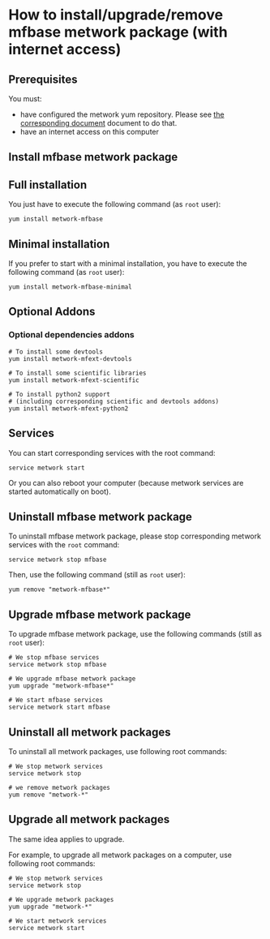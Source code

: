# How to install/upgrade/remove mfbase metwork package (with internet access)

[//]: # (automatically generated from https://github.com/metwork-framework/resources/blob/master/cookiecutter/_%7B%7Bcookiecutter.repo%7D%7D/.metwork-framework/install_a_metwork_package.md)

## Prerequisites

You must:

- have configured the metwork yum repository. Please see [the corresponding document](configure_metwork_repo.md) document to do that.
- have an internet access on this computer

## Install mfbase metwork package

## Full installation

You just have to execute the following command (as `root` user):

```
yum install metwork-mfbase
```

## Minimal installation

If you prefer to start with a minimal installation, you have to execute the following command
(as `root` user):

```
yum install metwork-mfbase-minimal
```

## Optional Addons

### Optional dependencies addons

```
# To install some devtools
yum install metwork-mfext-devtools

# To install some scientific libraries
yum install metwork-mfext-scientific

# To install python2 support
# (including corresponding scientific and devtools addons)
yum install metwork-mfext-python2
```





## Services

You can start corresponding services with the root command:

```
service metwork start
```

Or you can also reboot your computer (because metwork services are started automatically on boot).



## Uninstall mfbase metwork package


To uninstall mfbase metwork package, please stop corresponding metwork services with the `root` command:

```
service metwork stop mfbase
```

Then, use the following command (still as `root` user):


```
yum remove "metwork-mfbase*"
```

## Upgrade mfbase metwork package

To upgrade mfbase metwork package, use the following commands (still as `root` user):


```
# We stop mfbase services
service metwork stop mfbase
```


```
# We upgrade mfbase metwork package
yum upgrade "metwork-mfbase*"
```


```
# We start mfbase services
service metwork start mfbase
```


## Uninstall all metwork packages

To uninstall all metwork packages, use following root commands:

```
# We stop metwork services
service metwork stop

# we remove metwork packages
yum remove "metwork-*"
```

## Upgrade all metwork packages

The same idea applies to upgrade.

For example, to upgrade all metwork packages on a computer, use following root commands:

```
# We stop metwork services
service metwork stop

# We upgrade metwork packages
yum upgrade "metwork-*"

# We start metwork services
service metwork start
```
